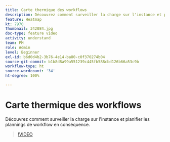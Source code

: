 ```yaml
---
title: Carte thermique des workflows
description: Découvrez comment surveiller la charge sur l'instance et planifier les plannings de workflow en conséquence.
feature: Heatmap
kt: 7970
Thumbnail: 342084.jpg
doc-type: feature video
activity: understand
team: PM
role: Admin
level: Beginner
exl-id: b6d0d4b2-3b76-4e14-ba80-c0f370274b04
source-git-commit: b1b8d8a99a551239c445fb588cbd126b66a53c9b
workflow-type: ht
source-wordcount: '34'
ht-degree: 100%

---
```


# Carte thermique des workflows

Découvrez comment surveiller la charge sur l&#39;instance et planifier les plannings de workflow en conséquence.

>[!VIDEO](https://video.tv.adobe.com/v/342084?quality=12&learn=on)
